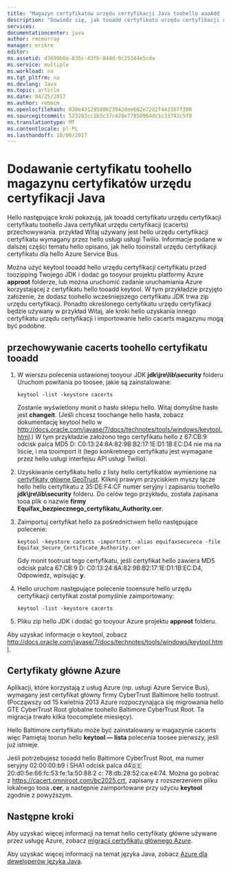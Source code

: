 ```yaml
---
title: "Magazyn certyfikatów urzędu certyfikacji Java toohello aaaAdd | Dokumentacja firmy Microsoft"
description: "Dowiedz się, jak tooadd certyfikatu urzędu certyfikacji certyfikatu toohello Java certyfikat urzędu certyfikacji (cacerts) przechowywania dla usługi usługi Twilio lub usługi Azure Service Bus."
services: 
documentationcenter: java
author: rmcmurray
manager: erikre
editor: 
ms.assetid: d3699b0a-835c-43fb-844d-9c25344e5cda
ms.service: multiple
ms.workload: na
ms.tgt_pltfrm: na
ms.devlang: Java
ms.topic: article
ms.date: 04/25/2017
ms.author: robmcm
ms.openlocfilehash: 030e43129580023942dee662e72d2f443167f308
ms.sourcegitcommit: 523283cc1b3c37c428e77850964dc1c33742c5f0
ms.translationtype: MT
ms.contentlocale: pl-PL
ms.lasthandoff: 10/06/2017
---
```

# <a name="adding-a-certificate-toohello-java-ca-certificates-store"></a>Dodawanie certyfikatu toohello magazynu certyfikatów urzędu certyfikacji Java
Hello następujące kroki pokazują, jak tooadd certyfikatu urzędu certyfikacji certyfikatu toohello Java certyfikat urzędu certyfikacji (cacerts) przechowywania. przykład Witaj używany jest hello urzędu certyfikacji certyfikatu wymagany przez hello usługi usługi Twilio. Informacje podane w dalszej części tematu hello opisano, jak hello tooinstall urzędu certyfikacji certyfikatu dla hello Azure Service Bus. 

Można użyć keytool tooadd hello urzędu certyfikacji certyfikatu przed toozipping Twojego JDK i dodać go tooyour projektu platformy Azure **approot** folderze, lub można uruchomić zadanie uruchamiania Azure korzystającej z certyfikatu hello tooadd keytool. W tym przykładzie przyjęto założenie, że dodasz toohello wcześniejszego certyfikatu JDK trwa zip urzędu certyfikacji. Ponadto określonego certyfikatu urzędu certyfikacji będzie używany w przykład Witaj, ale kroki hello uzyskania innego certyfikatu urzędu certyfikacji i importowanie hello cacerts magazynu mogą być podobne.

## <a name="tooadd-a-certificate-toohello-cacerts-store"></a>przechowywanie cacerts toohello certyfikatu tooadd
1. W wierszu polecenia ustawionej tooyour JDK **jdk\jre\lib\security** folderu Uruchom powitania po toosee, jakie są zainstalowane:
   
    `keytool -list -keystore cacerts`
   
    Zostanie wyświetlony monit o hasło sklepu hello. Witaj domyślne hasło jest **changeit**. (Jeśli chcesz toochange hello hasła, zobacz dokumentację keytool hello w <http://docs.oracle.com/javase/7/docs/technotes/tools/windows/keytool.html>.) W tym przykładzie założono tego certyfikatu hello z 67:CB:9 odcisk palca MD5 D: C0:13:24:8A:82:9B:B2:17:1E:D1:1B:EC:D4 nie ma na liście, i ma tooimport it (tego konkretnego certyfikatu jest wymagane przez hello usługi interfejsu API usługi Twilio).
2. Uzyskiwanie certyfikatu hello z listy hello certyfikatów wymienione na [certyfikaty główne GeoTrust](http://www.geotrust.com/resources/root-certificates/). Kliknij prawym przyciskiem myszy łącze hello hello certyfikatu z 35:DE:F4:CF numer seryjny i zapisaniu toohello **jdk\jre\lib\security** folderu. Do celów tego przykładu, została zapisana tooa plik o nazwie **firmy Equifax\_bezpiecznego\_certyfikatu\_Authority.cer**.
3. Zaimportuj certyfikat hello za pośrednictwem hello następujące polecenie:
   
    `keytool -keystore cacerts -importcert -alias equifaxsecureca -file Equifax_Secure_Certificate_Authority.cer`
   
    Gdy monit tootrust tego certyfikatu, jeśli certyfikat hello zawiera MD5 odcisk palca 67:CB:9 D: C0:13:24:8A:82:9B:B2:17:1E:D1:1B:EC:D4, Odpowiedz, wpisując **y**.
4. Hello uruchom następujące polecenie tooensure hello urzędu certyfikacji certyfikat został pomyślnie zaimportowany:
   
    `keytool -list -keystore cacerts`
5. Pliku zip hello JDK i dodać go tooyour Azure projektu **approot** folderu.

Aby uzyskać informacje o keytool, zobacz <http://docs.oracle.com/javase/7/docs/technotes/tools/windows/keytool.html>.

## <a name="azure-root-certificates"></a>Certyfikaty główne Azure
Aplikacji, które korzystają z usług Azure (np. usługi Azure Service Bus), wymagany jest certyfikat główny firmy CyberTrust Baltimore hello tootrust. (Począwszy od 15 kwietnia 2013 Azure rozpoczynająca się migrowania hello GTE CyberTrust Root globalne toohello Baltimore CyberTrust Root. Ta migracja trwało kilka toocomplete miesięcy).

Hello Baltimore certyfikatu może być zainstalowany w magazynie cacerts więc Pamiętaj toorun hello **keytool — lista** polecenia toosee pierwszy, jeśli już istnieje.

Jeśli potrzebujesz tooadd hello Baltimore CyberTrust Root, ma numer seryjny 02:00:00:b9 i SHA1 odcisk palca d4:de:20:d0:5e:66:fc:53:fe:1a:50:88:2 c: 78:db:28:52:ca:e4:74. Można go pobrać z <https://cacert.omniroot.com/bc2025.crt>, zapisany z rozszerzeniem pliku lokalnego tooa **.cer**, a następnie zaimportowane przy użyciu **keytool** zgodnie z powyższym.

## <a name="next-steps"></a>Następne kroki
Aby uzyskać więcej informacji na temat hello certyfikaty główne używane przez usługę Azure, zobacz [migracji certyfikatu głównego Azure](http://blogs.msdn.com/b/windowsazure/archive/2013/03/15/windows-azure-root-certificate-migration.aspx).

Aby uzyskać więcej informacji na temat języka Java, zobacz [Azure dla deweloperów języka Java](/java/azure).

